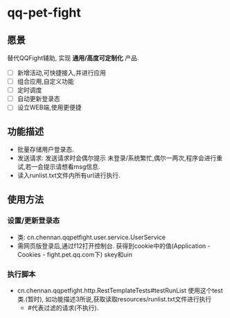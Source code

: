 # qq-pet-fight


## 愿景
替代QQFight辅助, 实现 **通用/高度可定制化** 产品.

- [ ] 新增活动,可快捷接入,并进行应用
- [ ] 组合应用,自定义功能
- [ ] 定时调度
- [ ] 自动更新登录态
- [ ] 设立WEB端,使用更便捷

## 功能描述
- 批量存储用户登录态.
- 发送请求: 发送请求时会偶尔提示 未登录/系统繁忙,偶尔一两次,程序会进行重试,若一会提示请想看msg信息.
- 读入runlist.txt文件内所有url进行执行.


## 使用方法

### 设置/更新登录态
- 类: cn.chennan.qqpetfight.user.service.UserService 
- 需网页版登录后,通过f12打开控制台. 获得到cookie中的值(Application - Cookies - fight.pet.qq.com下) skey和uin

### 执行脚本
- cn.chennan.qqpetfight.http.RestTemplateTests#testRunList 使用这个test类.(暂时), 如功能描述3所说,获取读取resources/runlist.txt文件进行执行
	- #代表过滤的请求(不执行).
